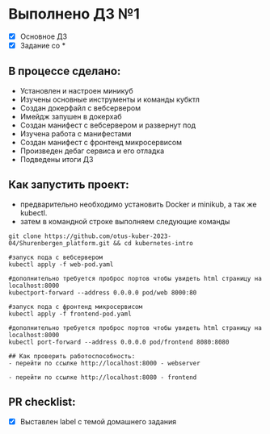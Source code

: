# Выполнено ДЗ №1

 - [x] Основное ДЗ
 - [x] Задание со *

## В процессе сделано:
 - Установлен и настроен миникуб
 - Изучены основные инструменты и команды кубктл
 - Создан докерфайл с вебсервером
 - Имейдж запушен в докерхаб
 - Создан манифест с вебсервером и развернут под
 - Изучена работа с манифестами
 - Создан манифест с фронтенд микросервисом
 - Произведен дебаг сервиса и его отладка
 - Подведены итоги ДЗ

## Как запустить проект:
 - предварительно необходимо установить Docker и minikub, а так же kubectl.
 - затем в командной строке выполняем следующие команды

 ```
 git clone https://github.com/otus-kuber-2023-04/Shurenbergen_platform.git && cd kubernetes-intro

 #запуск пода с вебсервером
 kubectl apply -f web-pod.yaml 
 
 #дополнительно требуется проброс портов чтобы увидеть html страницу на localhost:8000
 kubectport-forward --address 0.0.0.0 pod/web 8000:80

 #запуск пода с фронтенд микросервисом
 kubectl apply -f frontend-pod.yaml 

 #дополнительно требуется проброс портов чтобы увидеть html страницу на localhost:8000
kubectl port-forward --address 0.0.0.0 pod/frontend 8080:8080

## Как проверить работоспособность:
 - перейти по ссылке http://localhost:8000 - webserver

 - перейти по ссылке http://localhost:8080 - frontend
```
## PR checklist:
 - [x] Выставлен label с темой домашнего задания
